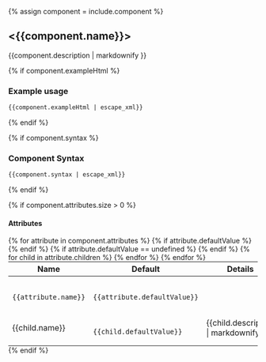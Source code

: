 {% assign component = include.component %}

## &lt;{{component.name}}&gt;

{{component.description | markdownify }}

{% if component.exampleHtml %}
### Example usage
```html
{{component.exampleHtml | escape_xml}}
```
{% endif %}

{% if component.syntax %}
### Component Syntax
```html
{{component.syntax | escape_xml}}
```
{% endif %}

{% if component.attributes.size > 0 %}
#### Attributes
<table class="table" style="margin:0;">
  <thead>
    <tr>
      <th>Name</th>
      <th>Default</th>
      <th>Details</th>
    </tr>
  </thead>
  <tbody>
  {% for attribute in component.attributes %}
  <tr>
    <td class="highlight">
      <code class="language-html" data-lang="html">
        {{attribute.name}}
      </code>
    </td>
    {% if attribute.defaultValue %}
    <td class="highlight">
      <code class="language-html" data-lang="html">
      {{attribute.defaultValue}}
      </code>
    </td>
    {% endif %}
    {% if attribute.defaultValue == undefined %}
    <td>
    </td>
    {% endif %}
    <td>{{attribute.description | markdownify}}</td>
  </tr>
    {% for child in attribute.children %}
      <tr>
        <td class="attribute-child">{{child.name}}</td>
        <td class="highlight">
          <code class="language-html" data-lang="html">
          {{child.defaultValue}}
          </code>
        </td>
        <td>{{child.description | markdownify}}</td>
      </tr>
    {% endfor %}
  {% endfor %}
  </tbody>
</table>
{% endif %}

